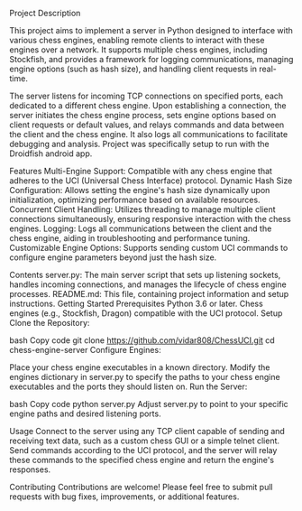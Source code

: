 Project Description

This project aims to implement a server in Python designed to interface with various chess engines, enabling remote clients to interact with these engines over a network. It supports multiple chess engines, including Stockfish, and provides a framework for logging communications, managing engine options (such as hash size), and handling client requests in real-time.

The server listens for incoming TCP connections on specified ports, each dedicated to a different chess engine. Upon establishing a connection, the server initiates the chess engine process, sets engine options based on client requests or default values, and relays commands and data between the client and the chess engine. It also logs all communications to facilitate debugging and analysis. Project was specifically setup to run with the Droidfish android app.

Features
Multi-Engine Support: Compatible with any chess engine that adheres to the UCI (Universal Chess Interface) protocol.
Dynamic Hash Size Configuration: Allows setting the engine's hash size dynamically upon initialization, optimizing performance based on available resources.
Concurrent Client Handling: Utilizes threading to manage multiple client connections simultaneously, ensuring responsive interaction with the chess engines.
Logging: Logs all communications between the client and the chess engine, aiding in troubleshooting and performance tuning.
Customizable Engine Options: Supports sending custom UCI commands to configure engine parameters beyond just the hash size.

Contents
server.py: The main server script that sets up listening sockets, handles incoming connections, and manages the lifecycle of chess engine processes.
README.md: This file, containing project information and setup instructions.
Getting Started
Prerequisites
Python 3.6 or later.
Chess engines (e.g., Stockfish, Dragon) compatible with the UCI protocol.
Setup
Clone the Repository:

bash
Copy code
git clone https://github.com/vidar808/ChessUCI.git
cd chess-engine-server
Configure Engines:

Place your chess engine executables in a known directory.
Modify the engines dictionary in server.py to specify the paths to your chess engine executables and the ports they should listen on.
Run the Server:

bash
Copy code
python server.py
Adjust server.py to point to your specific engine paths and desired listening ports.

Usage
Connect to the server using any TCP client capable of sending and receiving text data, such as a custom chess GUI or a simple telnet client. Send commands according to the UCI protocol, and the server will relay these commands to the specified chess engine and return the engine's responses.

Contributing
Contributions are welcome! Please feel free to submit pull requests with bug fixes, improvements, or additional features.
